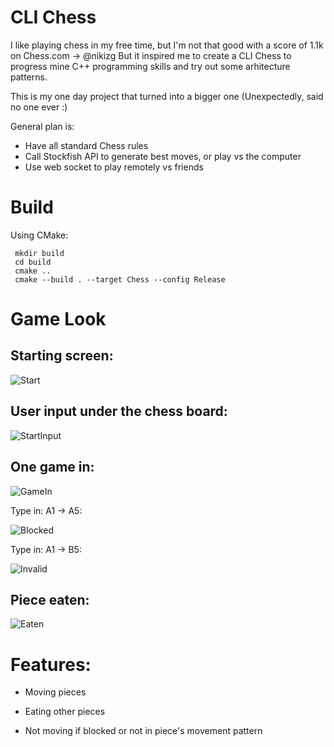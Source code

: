 # CLI Chess
I like playing chess in my free time, but I'm not that good with a score of 1.1k on Chess.com -> @nikizg
But it inspired me to create a CLI Chess to progress mine C++ programming skills and try out some arhitecture patterns.

This is my one day project that turned into a bigger one (Unexpectedly, said no one ever :)

General plan is:
 * Have all standard Chess rules
 * Call Stockfish API to generate best moves, or play vs the computer
 * Use web socket to play remotely vs friends

# Build
Using CMake:
```
 mkdir build
 cd build
 cmake ..
 cmake --build . --target Chess --config Release
```

# Game Look

## Starting screen:

![Start](https://github.com/n1sk4/chess/assets/92214769/bee3835f-91ea-4d20-bbbd-ae5c37b8ee37)

## User input under the chess board:

![StartInput](https://github.com/n1sk4/chess/assets/92214769/488a05b4-107c-4e8e-9022-e49c43c5074a)

## One game in:

![GameIn](https://github.com/n1sk4/chess/assets/92214769/d10d0cc5-fc42-4695-adff-3342dee6abba)

Type in: A1 -> A5:

![Blocked](https://github.com/n1sk4/chess/assets/92214769/3ea2c670-2d6d-4d00-ba6f-3f3a3efb1c06)

Type in: A1 -> B5:

![Invalid](https://github.com/n1sk4/chess/assets/92214769/4abf9984-af5a-4a97-8802-f04d67784bc4)

## Piece eaten:

![Eaten](https://github.com/n1sk4/chess/assets/92214769/14f3546b-4e38-441f-9ad8-160f02c20536)


# Features:
 
 * Moving pieces
 
 * Eating other pieces
 
 * Not moving if blocked or not in piece's movement pattern

